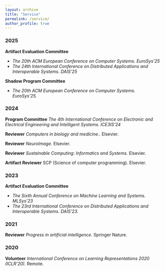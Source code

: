 ```yaml
---
layout: archive
title: "Service"
permalink: /service/
author_profile: true
---
```

### 2025

**Artifact Evaluation Committee** 
* *The 20th ACM European Conference on Computer Systems. EuroSys’25* 
* *The 24th International Conference on Distributed Applications and Interoperable Systems. DAIS'25*

**Shadow Program Committee** 
* *The 20th ACM European Conference on Computer Systems. EuroSys’25.*

### 2024

**Program Committee** *The 4th International Conference on Electronic and Electrical Engineering and Intelligent Systems. ICE3IS’24*

**Reviewer** *Computers in biology and medicine..* Elsevier.

**Reviewer** *NeuroImage.* Elsevier.

**Reviewer** *Sustainable Computing: Informatics and Systems.* Elsevier.

**Artifact Reviewer** SCP (Science of computer programming). Elsevier.

### 2023

**Artifact Evaluation Committee** 
* *The Sixth Annual Conference on Machine Learning and Systems. MLSys’23* 
* *The 23rd International Conference on Distributed Applications and Interoperable Systems. DAIS’23*.

### 2021

**Reviewer** *Progress in artificial intelligence.* Springer Nature.

### 2020

**Volunteer** *International Conference on Learning Representations 2020 (ICLR'20).* Remote.
    